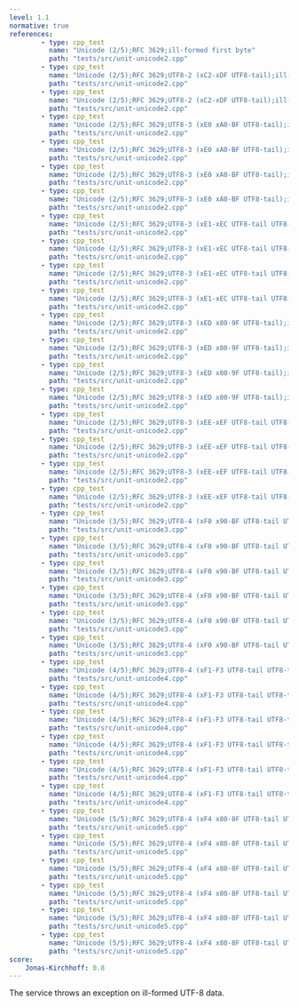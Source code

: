 ```yaml
---
level: 1.1
normative: true
references:
        - type: cpp_test
          name: "Unicode (2/5);RFC 3629;ill-formed first byte"
          path: "tests/src/unit-unicode2.cpp"
        - type: cpp_test
          name: "Unicode (2/5);RFC 3629;UTF8-2 (xC2-xDF UTF8-tail);ill-formed: missing second byte"
          path: "tests/src/unit-unicode2.cpp"
        - type: cpp_test
          name: "Unicode (2/5);RFC 3629;UTF8-2 (xC2-xDF UTF8-tail);ill-formed: wrong second byte"
          path: "tests/src/unit-unicode2.cpp"
        - type: cpp_test
          name: "Unicode (2/5);RFC 3629;UTF8-3 (xE0 xA0-BF UTF8-tail);ill-formed: missing second byte"
          path: "tests/src/unit-unicode2.cpp"
        - type: cpp_test
          name: "Unicode (2/5);RFC 3629;UTF8-3 (xE0 xA0-BF UTF8-tail);ill-formed: missing third byte"
          path: "tests/src/unit-unicode2.cpp"
        - type: cpp_test
          name: "Unicode (2/5);RFC 3629;UTF8-3 (xE0 xA0-BF UTF8-tail);ill-formed: wrong second byte"
          path: "tests/src/unit-unicode2.cpp"
        - type: cpp_test
          name: "Unicode (2/5);RFC 3629;UTF8-3 (xE0 xA0-BF UTF8-tail);ill-formed: wrong third byte"
          path: "tests/src/unit-unicode2.cpp"
        - type: cpp_test
          name: "Unicode (2/5);RFC 3629;UTF8-3 (xE1-xEC UTF8-tail UTF8-tail);ill-formed: missing second byte"
          path: "tests/src/unit-unicode2.cpp"
        - type: cpp_test
          name: "Unicode (2/5);RFC 3629;UTF8-3 (xE1-xEC UTF8-tail UTF8-tail);ill-formed: missing third byte"
          path: "tests/src/unit-unicode2.cpp"
        - type: cpp_test
          name: "Unicode (2/5);RFC 3629;UTF8-3 (xE1-xEC UTF8-tail UTF8-tail);ill-formed: wrong second byte"
          path: "tests/src/unit-unicode2.cpp"
        - type: cpp_test
          name: "Unicode (2/5);RFC 3629;UTF8-3 (xE1-xEC UTF8-tail UTF8-tail);ill-formed: wrong third byte"
          path: "tests/src/unit-unicode2.cpp"
        - type: cpp_test
          name: "Unicode (2/5);RFC 3629;UTF8-3 (xED x80-9F UTF8-tail);ill-formed: missing second byte"
          path: "tests/src/unit-unicode2.cpp"
        - type: cpp_test
          name: "Unicode (2/5);RFC 3629;UTF8-3 (xED x80-9F UTF8-tail);ill-formed: missing third byte"
          path: "tests/src/unit-unicode2.cpp"
        - type: cpp_test
          name: "Unicode (2/5);RFC 3629;UTF8-3 (xED x80-9F UTF8-tail);ill-formed: wrong second byte"
          path: "tests/src/unit-unicode2.cpp"
        - type: cpp_test
          name: "Unicode (2/5);RFC 3629;UTF8-3 (xED x80-9F UTF8-tail);ill-formed: wrong third byte"
          path: "tests/src/unit-unicode2.cpp"
        - type: cpp_test
          name: "Unicode (2/5);RFC 3629;UTF8-3 (xEE-xEF UTF8-tail UTF8-tail);ill-formed: missing second byte"
          path: "tests/src/unit-unicode2.cpp"
        - type: cpp_test
          name: "Unicode (2/5);RFC 3629;UTF8-3 (xEE-xEF UTF8-tail UTF8-tail);ill-formed: missing third byte"
          path: "tests/src/unit-unicode2.cpp"
        - type: cpp_test
          name: "Unicode (2/5);RFC 3629;UTF8-3 (xEE-xEF UTF8-tail UTF8-tail);ill-formed: wrong second byte"
          path: "tests/src/unit-unicode2.cpp"
        - type: cpp_test
          name: "Unicode (2/5);RFC 3629;UTF8-3 (xEE-xEF UTF8-tail UTF8-tail);ill-formed: wrong third byte"
          path: "tests/src/unit-unicode2.cpp"
        - type: cpp_test
          name: "Unicode (3/5);RFC 3629;UTF8-4 (xF0 x90-BF UTF8-tail UTF8-tail);ill-formed: missing second byte"
          path: "tests/src/unit-unicode3.cpp"
        - type: cpp_test
          name: "Unicode (3/5);RFC 3629;UTF8-4 (xF0 x90-BF UTF8-tail UTF8-tail);ill-formed: missing third byte"
          path: "tests/src/unit-unicode3.cpp"
        - type: cpp_test
          name: "Unicode (3/5);RFC 3629;UTF8-4 (xF0 x90-BF UTF8-tail UTF8-tail);ill-formed: missing fourth byte"
          path: "tests/src/unit-unicode3.cpp"
        - type: cpp_test
          name: "Unicode (3/5);RFC 3629;UTF8-4 (xF0 x90-BF UTF8-tail UTF8-tail);ill-formed: wrong second byte"
          path: "tests/src/unit-unicode3.cpp"
        - type: cpp_test
          name: "Unicode (3/5);RFC 3629;UTF8-4 (xF0 x90-BF UTF8-tail UTF8-tail);ill-formed: wrong third byte"
          path: "tests/src/unit-unicode3.cpp"
        - type: cpp_test
          name: "Unicode (3/5);RFC 3629;UTF8-4 (xF0 x90-BF UTF8-tail UTF8-tail);ill-formed: wrong fourth byte"
          path: "tests/src/unit-unicode3.cpp"
        - type: cpp_test
          name: "Unicode (4/5);RFC 3629;UTF8-4 (xF1-F3 UTF8-tail UTF8-tail UTF8-tail);ill-formed: missing second byte"
          path: "tests/src/unit-unicode4.cpp"
        - type: cpp_test
          name: "Unicode (4/5);RFC 3629;UTF8-4 (xF1-F3 UTF8-tail UTF8-tail UTF8-tail);ill-formed: missing third byte"
          path: "tests/src/unit-unicode4.cpp"
        - type: cpp_test
          name: "Unicode (4/5);RFC 3629;UTF8-4 (xF1-F3 UTF8-tail UTF8-tail UTF8-tail);ill-formed: missing fourth byte"
          path: "tests/src/unit-unicode4.cpp"
        - type: cpp_test
          name: "Unicode (4/5);RFC 3629;UTF8-4 (xF1-F3 UTF8-tail UTF8-tail UTF8-tail);ill-formed: wrong second byte"
          path: "tests/src/unit-unicode4.cpp"
        - type: cpp_test
          name: "Unicode (4/5);RFC 3629;UTF8-4 (xF1-F3 UTF8-tail UTF8-tail UTF8-tail);ill-formed: wrong third byte"
          path: "tests/src/unit-unicode4.cpp"
        - type: cpp_test
          name: "Unicode (4/5);RFC 3629;UTF8-4 (xF1-F3 UTF8-tail UTF8-tail UTF8-tail);ill-formed: wrong fourth byte"
          path: "tests/src/unit-unicode4.cpp"
        - type: cpp_test
          name: "Unicode (5/5);RFC 3629;UTF8-4 (xF4 x80-8F UTF8-tail UTF8-tail);ill-formed: missing second byte"
          path: "tests/src/unit-unicode5.cpp"
        - type: cpp_test
          name: "Unicode (5/5);RFC 3629;UTF8-4 (xF4 x80-8F UTF8-tail UTF8-tail);ill-formed: missing third byte"
          path: "tests/src/unit-unicode5.cpp"
        - type: cpp_test
          name: "Unicode (5/5);RFC 3629;UTF8-4 (xF4 x80-8F UTF8-tail UTF8-tail);ill-formed: missing fourth byte"
          path: "tests/src/unit-unicode5.cpp"
        - type: cpp_test
          name: "Unicode (5/5);RFC 3629;UTF8-4 (xF4 x80-8F UTF8-tail UTF8-tail);ill-formed: wrong second byte"
          path: "tests/src/unit-unicode5.cpp"
        - type: cpp_test
          name: "Unicode (5/5);RFC 3629;UTF8-4 (xF4 x80-8F UTF8-tail UTF8-tail);ill-formed: wrong third byte"
          path: "tests/src/unit-unicode5.cpp"
        - type: cpp_test
          name: "Unicode (5/5);RFC 3629;UTF8-4 (xF4 x80-8F UTF8-tail UTF8-tail);ill-formed: wrong fourth byte"
          path: "tests/src/unit-unicode5.cpp"
score:
    Jonas-Kirchhoff: 0.8
---
```


The service throws an exception on ill-formed UTF-8 data.